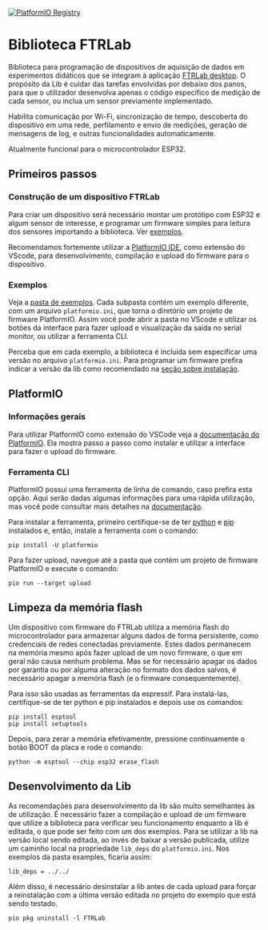 <a href="https://registry.platformio.org/libraries/renanrms/FTRLab"><img src="https://badges.registry.platformio.org/packages/renanrms/library/FTRLab.svg" alt="PlatformIO Registry" /></a>

# Biblioteca FTRLab

Biblioteca para programação de dispositivos de aquisição de dados em experimentos didáticos que se integram à aplicação [FTRLab desktop](https://github.com/renanrms/FTRLab-desktop). O propósito da Lib é cuidar das tarefas envolvidas por debaixo dos panos, para que o utilizador desenvolva apenas o código específico de medição de cada sensor, ou inclua um sensor previamente implementado.

Habilita comunicação por Wi-Fi, sincronização de tempo, descoberta do dispositivo em uma rede, perfilamento e envio de medições, geração de mensagens de log, e outras funcionalidades automaticamente.

Atualmente funcional para o microcontrolador ESP32.

## Primeiros passos

### Construção de um dispositivo FTRLab

Para criar um dispositivo será necessário montar um protótipo com ESP32 e algum sensor de interesse, e programar um firmware simples para leitura dos sensores importando a biblioteca. Ver [exemplos](#exemplos).

Recomendamos fortemente utilizar a [PlatformIO IDE](#plataformio), como extensão do VScode, para desenvolvimento, compilação e upload do firmware para o dispositivo.

### Exemplos

Veja a [pasta de exemplos](/examples/). Cada subpasta contém um exemplo diferente, com um arquivo `platformio.ini`, que torna o diretório um projeto de firmware PlatformIO. Assim você pode abrir a pasta no VScode e utilizar os botões da interface para fazer upload e visualização da saída no serial monitor, ou utilizar a ferramenta CLI.

Perceba que em cada exemplo, a biblioteca é incluída sem especificar uma versão no arquivo `platformio.ini`. Para programar um firmware prefira indicar a versão da lib como recomendado na [seção sobre instalação](https://registry.platformio.org/libraries/renanrms/FTRLab/installation).

## PlatformIO

### Informações gerais

Para utilizar PlatformIO como extensão do VSCode veja a [documentação do PlatformIO](https://docs.platformio.org/en/latest/integration/ide/vscode.html#installation). Ela mostra passo a passo como instalar e utilizar a interface para fazer o upload do firmware.

### Ferramenta CLI

PlatformIO possui uma ferramenta de linha de comando, caso prefira esta opção. Aqui serão dadas algumas informações para uma rápida utilização, mas você pode consultar mais detalhes na [documentação](https://docs.platformio.org/en/latest/core/index.html).

Para instalar a ferramenta, primeiro certifique-se de ter [python](https://www.python.org/downloads/) e [pip](https://pip.pypa.io/en/stable/installation/) instalados e, então, instale a ferramenta com o comando:

```shell
pip install -U platformio
```

Para fazer upload, navegue até a pasta que contém um projeto de firmware PlatformIO e execute o comando:

```shell
pio run --target upload
```

## Limpeza da memória flash

Um dispositivo com firmware do FTRLab utiliza a memória flash do microcontrolador para armazenar alguns dados de forma persistente, como credenciais de redes conectadas previamente. Estes dados permanecem na memória mesmo após fazer upload de um novo firmware, o que em geral não causa nenhum problema. Mas se for necessário apagar os dados por garantia ou por alguma alteração no formato dos dados salvos, é necessário apagar a memória flash (e o firmware consequentemente).

Para isso são usadas as ferramentas da espressif. Para instalá-las, certifique-se de ter python e pip instalados e depois use os comandos:

```shell
pip install esptool
pip install setuptools
```

Depois, para zerar a memória efetivamente, pressione continuamente o botão BOOT da placa e rode o comando:

```shell
python -m esptool --chip esp32 erase_flash
```

## Desenvolvimento da Lib

As recomendações para desenvolvimento da lib são muito semelhantes às de utilização. É necessário fazer a compilação e upload de um firmware que utilize a biblioteca para verificar seu funcionamento enquanto a lib é editada, o que pode ser feito com um dos exemplos. Para se utilizar a lib na versão local sendo editada, ao invés de baixar a versão publicada, utilize um caminho local na propriedade `lib_deps` do `platformio.ini`. Nos exemplos da pasta examples, ficaria assim:

```
lib_deps = ../../
```

Além disso, é necessário desinstalar a lib antes de cada upload para forçar a reinstalação com a última versão editada no projeto do exemplo que está sendo testado.

```shell
pio pkg uninstall -l FTRLab
```
